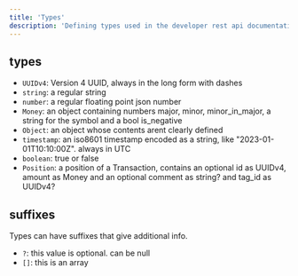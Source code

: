```yaml
---
title: 'Types'
description: 'Defining types used in the developer rest api documentation'
---
```


## types
- `UUIDv4`: Version 4 UUID, always in the long form with dashes
- `string`: a regular string
- `number`: a regular floating point json number
- `Money`: an object containing numbers major, minor, minor_in_major, a string for the symbol and a bool is_negative
- `Object`: an object whose contents arent clearly defined
- `timestamp`: an iso8601 timestamp encoded as a string, like "2023-01-01T10:10:00Z". always in UTC
- `boolean`: true or false
- `Position`: a position of a Transaction, contains an optional id as UUIDv4, amount as Money and an optional comment as string? and tag_id as UUIDv4?

## suffixes
Types can have suffixes that give additional info.
- `?`: this value is optional. can be null
- `[]`: this is an array